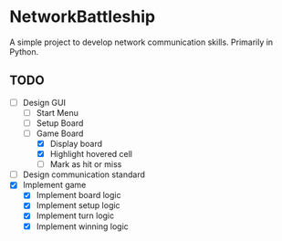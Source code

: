 # NetworkBattleship
A simple project to develop network communication skills. Primarily in Python.

## TODO
- [ ] Design GUI
    - [ ] Start Menu
    - [ ] Setup Board
    - [ ] Game Board
        - [x] Display board
        - [x] Highlight hovered cell
        - [ ] Mark as hit or miss
- [ ] Design communication standard
- [x] Implement game
    - [x] Implement board logic
    - [x] Implement setup logic
    - [x] Implement turn logic
    - [x] Implement winning logic
